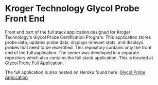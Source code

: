 # Kroger Technology Glycol Probe Front End

Front end part of the full stack application designed for Kroger Technology's Glycol Probe Certification Program.
This application stores probe data, updates probe data, displays relevant stats, and displays probes that need to be recertified. This repository contains only the front end of the full application. The server was developed in a separate repository which also contains the full stack application. This is located at [Glycol Probe Full Application](https://github.com/Jbveas01/glycol-probe-certification-tool).

The full application is also hosted on Heroku found here: [Glycol Probe Application](https://glycol-probes.herokuapp.com/#/)
